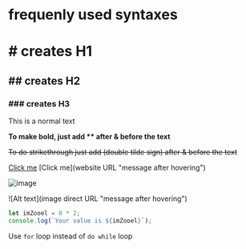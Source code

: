 # frequenly used syntaxes
# # creates H1
## ## creates H2
### ### creates H3

This is a normal text

**To make bold, just add ** after & before the text**

~~To do strikethrough just add (double tilde sign) after & before the text~~

[Click me](https://website.URL "message after hovering") [Click me](website URL "message after hovering")

![image](https://learncodeonline.in/mascot.png "message after hovering") 

![Alt text](image direct URL "message after hovering")


```Javascript
let imZooel = 0 * 2;
console.log(`Your value is ${imZooel}`);

```

Use `for` loop instead of `do while` loop

